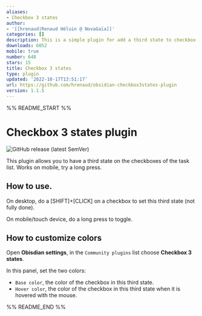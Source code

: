 ```yaml
---
aliases:
- Checkbox 3 states
author:
- '[[hrenaud|Renaud Héluin @ NovaGaïa]]'
categories: []
description: This is a simple plugin for add a third state to checkbox list.
downloads: 6052
mobile: true
number: 648
stars: 15
title: Checkbox 3 states
type: plugin
updated: '2022-10-17T13:51:17'
url: https://github.com/hrenaud/obsidian-checkbox3states-plugin
version: 1.1.5
---
```


%% README_START %%

# Checkbox 3 states plugin

![GitHub release (latest SemVer)](https://img.shields.io/github/v/release/hrenaud/obsidian-checkbox3states-plugin?style=for-the-badge&sort=semver)

This plugin allows you to have a third state on the checkboxes of the task list.
Works on mobile, try a long press.

## How to use.

On desktop, do a [SHIFT]+[CLICK] on a checkbox to set this third state (not fully done).

On mobile/touch device, do a long press to toggle.

## How to customize colors

Open **Obisdian settings**, in the `Community plugins` list choose **Checkbox 3 states**.

In this panel, set the two colors:

-   `Base color`, the color of the checkbox in this third state.
-   `Hover color`, the color of the checkbox in this third state when it is hovered with the mouse.


%% README_END %%